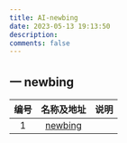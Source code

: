 ```yaml
---
title: AI-newbing
date: 2023-05-13 19:13:50
description: 
comments: false
---
```


## 一 newbing

| 编号 |             名称及地址              | 说明 |
| :--: | :---------------------------------: | :--: |
|  1   | [newbing](https://www.bing.com/new) |      |

